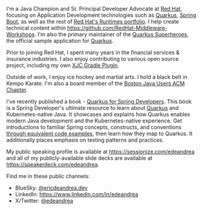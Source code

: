 I'm a Java Champion and Sr. Principal Developer Advocate at [Red Hat](https://www.redhat.com), focusing on Application Development technologies such as [Quarkus](https://quarkus.io), [Spring Boot](https://spring.io/projects/spring-boot), as well as the rest of [Red Hat's Runtimes portfolio](https://www.redhat.com/en/products/runtimes). I help create technical content within https://github.com/RedHat-Middleware-Workshops. I'm also the primary maintainer of the [Quarkus Superheroes](https://github.com/quarkusio/quarkus-super-heroes), the official sample application for [Quarkus](https://github.com/quarkusio/quarkus).

Prior to joining Red Hat, I spent many years in the financial services & insurance industries. I also enjoy contributing to various open source project, including my own [XJC Gradle Plugin](https://github.com/edeandrea/xjc-generation-gradle-plugin).

Outside of work, I enjoy ice hockey and martial arts. I hold a black belt in Kempo Karate. I'm also a board member of the [Boston Java Users ACM Chapter](https://www.meetup.com/nejug1).

I've recently published a book - [Quarkus for Spring Developers](https://red.ht/quarkus-spring-devs). This book is a Spring Developer's ultimate resource to learn about [Quarkus](https://quarkus.io) and Kubernetes-native Java. It showcases and explains how Quarkus enables modern Java development and the Kubernetes-native experience. Get introductions to familiar Spring concepts, constructs, and conventions [through equivalent code examples](https://github.com/quarkus-for-spring-developers/examples), then learn how they map to Quarkus. It additionally places emphasis on testing patterns and practices.

My public speaking profile is available at https://sessionize.com/edeandrea and all of my publicly-available slide decks are available at https://speakerdeck.com/edeandrea.

Find me in these public channels:
- BlueSky: [@ericdeandrea.dev](https://bsky.app/profile/ericdeandrea.dev)
- LinkedIn: https://www.linkedin.com/in/edeandrea
- X/Twitter: [@edeandrea](https://x.com/edeandrea)
